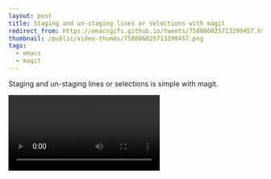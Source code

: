 ```yaml
---
layout: post
title: Staging and un-staging lines or selections with magit
redirect_from: https://emacsgifs.github.io/tweets/758086025713299457.html
thumbnail: /public/video-thumbs/758086025713299457.png
tags:
  - emacs
  - magit
---
```


Staging and un-staging lines or selections is simple with magit.

<video controls autoplay loop>
  <!-- ok the '#' char is going to be a problem ... let's get rid of them from
       all the source and hrefs, and rename the files affected. -->
  <source src="/public/videos/758086025713299457.mp4" type="video/mp4">
    Sorry your browser does not support the video tag, maybe time to upgrade?
</video>
